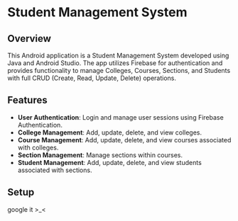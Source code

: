 # Student Management System

## Overview

This Android application is a Student Management System developed using Java and Android Studio. The app utilizes Firebase for authentication and provides functionality to manage Colleges, Courses, Sections, and Students with full CRUD (Create, Read, Update, Delete) operations.

## Features

- **User Authentication**: Login and manage user sessions using Firebase Authentication.
- **College Management**: Add, update, delete, and view colleges.
- **Course Management**: Add, update, delete, and view courses associated with colleges.
- **Section Management**: Manage sections within courses.
- **Student Management**: Add, update, delete, and view students associated with sections.

## Setup

google it >_<
